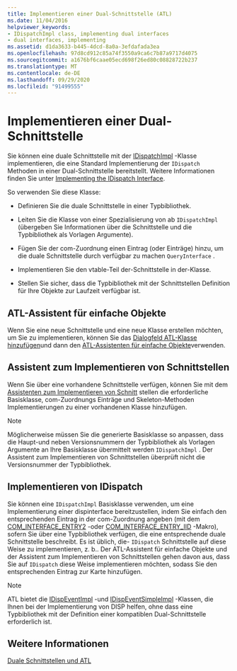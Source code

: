 ```yaml
---
title: Implementieren einer Dual-Schnittstelle (ATL)
ms.date: 11/04/2016
helpviewer_keywords:
- IDispatchImpl class, implementing dual interfaces
- dual interfaces, implementing
ms.assetid: d1da3633-b445-4dcd-8a0a-3efdafada3ea
ms.openlocfilehash: 97d8cd912c85a74f3550a9ca6c7b87a9717d4075
ms.sourcegitcommit: a1676bf6caae05ecd698f26ed80c08828722b237
ms.translationtype: MT
ms.contentlocale: de-DE
ms.lasthandoff: 09/29/2020
ms.locfileid: "91499555"
---
```

# <a name="implementing-a-dual-interface"></a>Implementieren einer Dual-Schnittstelle

Sie können eine duale Schnittstelle mit der [IDispatchImpl](../atl/reference/idispatchimpl-class.md) -Klasse implementieren, die eine Standard Implementierung der `IDispatch` Methoden in einer Dual-Schnittstelle bereitstellt. Weitere Informationen finden Sie unter [Implementing the IDispatch Interface](/previous-versions/windows/desktop/automat/implementing-the-idispatch-interface).

So verwenden Sie diese Klasse:

- Definieren Sie die duale Schnittstelle in einer Typbibliothek.

- Leiten Sie die Klasse von einer Spezialisierung von ab `IDispatchImpl` (übergeben Sie Informationen über die Schnittstelle und die Typbibliothek als Vorlagen Argumente).

- Fügen Sie der com-Zuordnung einen Eintrag (oder Einträge) hinzu, um die duale Schnittstelle durch verfügbar zu machen `QueryInterface` .

- Implementieren Sie den vtable-Teil der-Schnittstelle in der-Klasse.

- Stellen Sie sicher, dass die Typbibliothek mit der Schnittstellen Definition für Ihre Objekte zur Laufzeit verfügbar ist.

## <a name="atl-simple-object-wizard"></a>ATL-Assistent für einfache Objekte

Wenn Sie eine neue Schnittstelle und eine neue Klasse erstellen möchten, um Sie zu implementieren, können Sie das [Dialogfeld ATL-Klasse hinzufügen](../ide/adding-a-class-visual-cpp.md#add-class-dialog-box)und dann den [ATL-Assistenten für einfache Objekte](../atl/reference/atl-simple-object-wizard.md)verwenden.

## <a name="implement-interface-wizard"></a>Assistent zum Implementieren von Schnittstellen

Wenn Sie über eine vorhandene Schnittstelle verfügen, können Sie mit dem [Assistenten zum Implementieren von Schnitt](../atl/reference/adding-a-new-interface-in-an-atl-project.md) stellen die erforderliche Basisklasse, com-Zuordnungs Einträge und Skeleton-Methoden Implementierungen zu einer vorhandenen Klasse hinzufügen.

> [!NOTE]
> Möglicherweise müssen Sie die generierte Basisklasse so anpassen, dass die Haupt-und neben Versionsnummern der Typbibliothek als Vorlagen Argumente an Ihre Basisklasse übermittelt werden `IDispatchImpl` . Der Assistent zum Implementieren von Schnittstellen überprüft nicht die Versionsnummer der Typbibliothek.

## <a name="implementing-idispatch"></a>Implementieren von IDispatch

Sie können eine `IDispatchImpl` Basisklasse verwenden, um eine Implementierung einer dispinterface bereitzustellen, indem Sie einfach den entsprechenden Eintrag in der com-Zuordnung angeben (mit dem [COM_INTERFACE_ENTRY2](reference/com-interface-entry-macros.md#com_interface_entry2) -oder [COM_INTERFACE_ENTRY_IID](reference/com-interface-entry-macros.md#com_interface_entry_iid) -Makro), sofern Sie über eine Typbibliothek verfügen, die eine entsprechende duale Schnittstelle beschreibt. Es ist üblich, die- `IDispatch` Schnittstelle auf diese Weise zu implementieren, z. b.. Der ATL-Assistent für einfache Objekte und der Assistent zum Implementieren von Schnittstellen gehen davon aus, dass Sie auf `IDispatch` diese Weise implementieren möchten, sodass Sie den entsprechenden Eintrag zur Karte hinzufügen.

> [!NOTE]
> ATL bietet die [IDispEventImpl](../atl/reference/idispeventimpl-class.md) -und [IDispEventSimpleImpl](../atl/reference/idispeventsimpleimpl-class.md) -Klassen, die Ihnen bei der Implementierung von DISP helfen, ohne dass eine Typbibliothek mit der Definition einer kompatiblen Dual-Schnittstelle erforderlich ist.

## <a name="see-also"></a>Weitere Informationen

[Duale Schnittstellen und ATL](../atl/dual-interfaces-and-atl.md)

